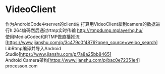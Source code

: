 # VideoClient
作为AndroidCode中server的client端
打算用VideoClient拿到camera的数据进行h.264编码然后通过rtmp实时传输
http://rtmpdump.mplayerhq.hu/  
使用MediaCodec和RTMP做直播推流[https://www.jianshu.com/p/3c479c0f4876?open_source=weibo_search]  
LibRtmp编译并导入Android Studio[https://www.jianshu.com/p/7a8a25bb8465]  
Android Camera架构[https://www.jianshu.com/p/bac0e72351e4]
processon.com
